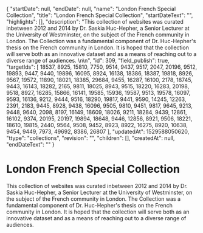 {
  "startDate": null, 
  "endDate": null, 
  "name": "London French Special Collection", 
  "title": "London French Special Collection", 
  "startDateText": "", 
  "highlights": [], 
  "description": "This collection of websites was curated inbetween 2012 and 2014 by Dr. Saskia Huc-Hepher, a Senior Lecturer at the University of Westminster, on the subject of the French community in London. The Collection was a fundamental component of Dr. Huc-Hepher's thesis on the French community in London. It is hoped that the  collection will serve both as an innovative dataset and as a means of reaching out to a diverse range of audiences. \n\n", 
  "id": 309, 
  "field_publish": true, 
  "targetIds": [
    18537, 
    8925, 
    15810, 
    7750, 
    9514, 
    9437, 
    9517, 
    2047, 
    20196, 
    9512, 
    19893, 
    9447, 
    9440, 
    19896, 
    16095, 
    8924, 
    16138, 
    18386, 
    18387, 
    19818, 
    8926, 
    9567, 
    19572, 
    11890, 
    18021, 
    18385, 
    29684, 
    9455, 
    16287, 
    16100, 
    2178, 
    18745, 
    9443, 
    16143, 
    18282, 
    2165, 
    9811, 
    18025, 
    8943, 
    9515, 
    18220, 
    16283, 
    20198, 
    9518, 
    8927, 
    16285, 
    15866, 
    16141, 
    19585, 
    15936, 
    19587, 
    9513, 
    19578, 
    16097, 
    9593, 
    16136, 
    9212, 
    9444, 
    9516, 
    18290, 
    19817, 
    9441, 
    9590, 
    14245, 
    12263, 
    2391, 
    2183, 
    9445, 
    8928, 
    9438, 
    16096, 
    9505, 
    9810, 
    9451, 
    9817, 
    9645, 
    9213, 
    9448, 
    9640, 
    2098, 
    8197, 
    16149, 
    18609, 
    18026, 
    9211, 
    18284, 
    9439, 
    12861, 
    16102, 
    9374, 
    20195, 
    20197, 
    19894, 
    18648, 
    9446, 
    12856, 
    8921, 
    9506, 
    18221, 
    18610, 
    19815, 
    2440, 
    9564, 
    9508, 
    9452, 
    8923, 
    8922, 
    16275, 
    8920, 
    10638, 
    9454, 
    9449, 
    7973, 
    49692, 
    8386, 
    26807
  ], 
  "updatedAt": 1529588050620, 
  "ttype": "collections", 
  "revision": "", 
  "children": [], 
  "createdAt": null, 
  "endDateText": ""
}

# London French Special Collection

This collection of websites was curated inbetween 2012 and 2014 by Dr. Saskia Huc-Hepher, a Senior Lecturer at the University of Westminster, on the subject of the French community in London. The Collection was a fundamental component of Dr. Huc-Hepher's thesis on the French community in London. It is hoped that the  collection will serve both as an innovative dataset and as a means of reaching out to a diverse range of audiences. 

